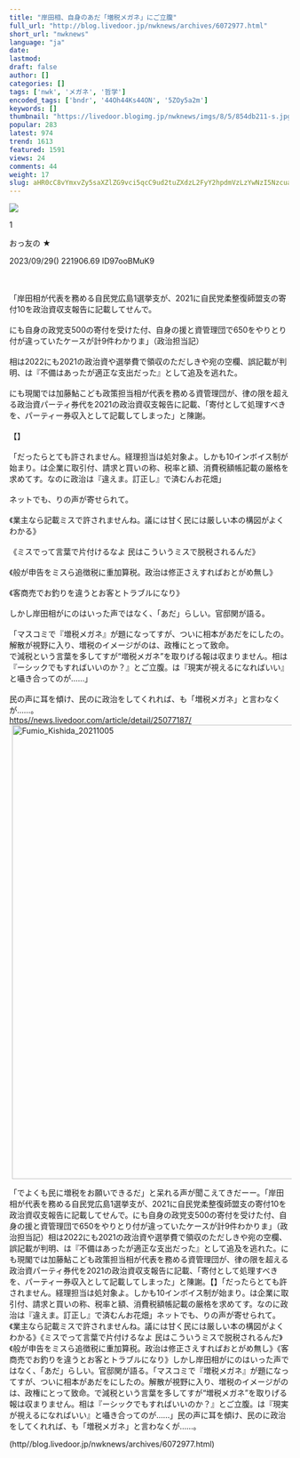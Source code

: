```yaml
---
title: "岸田相、自身のあだ「増税メガネ」にご立腹"
full_url: "http://blog.livedoor.jp/nwknews/archives/6072977.html"
short_url: "nwknews"
language: "ja"
date: 
lastmod: 
draft: false
author: []
categories: []
tags: ['nwk', 'メガネ', '哲学']
encoded_tags: ['bndr', '44Oh44Ks44ON', '5ZOy5a2m']
keywords: []
thumbnail: "https://livedoor.blogimg.jp/nwknews/imgs/8/5/854db211-s.jpg"
popular: 283
latest: 974
trend: 1613
featured: 1591
views: 24
comments: 44
weight: 17
slug: aHR0cC8vYmxvZy5saXZlZG9vci5qcC9ud2tuZXdzL2FyY2hpdmVzLzYwNzI5NzcuaHRtbA==
---
```


![](https://livedoor.blogimg.jp/nwknews/imgs/8/5/854db211-s.jpg)

<div><p class='t_h'>1 <p>おっ友の ★</p> <p> 2023/09/29() 221906.69 ID97ooBMuK9</p></p><br> <br> 「岸田相が代表を務める自民党広島1選挙支が、2021に自民党柔整復師盟支の寄付10を政治資収支報告に記載してせんで。 <br> <br> にも自身の政党支500の寄付を受けた付、自身の援と資管理団で650をやりとり付が違っていたケースが計9件わかりま」（政治担当記） <br> <br> 相は2022にも2021の政治資や選挙費で領収のただしきや宛の空欄、誤記載が判明、は『不備はあったが適正な支出だった』として追及を逃れた。 <br> <br> にも現閣では加藤鮎こども政策担当相が代表を務める資管理団が、律の限を超える政治資パーティ券代を2021の政治資収支報告に記載、「寄付として処理すべきを、パーティー券収入として記載してしまった」と陳謝。 <br> <br> 【】 <br> <br> 「だったらとても許されません。経理担当は処対象よ。しかも10インボイス制が始まり。は企業に取引付、請求と買いの称、税率と額、消費税額帳記載の厳格を求めてす。なのに政治は『違えま。訂正し』で済むんお花畑」 <br> <br> ネットでも、りの声が寄せられて。 <br> <br> 《業主なら記載ミスで許されませんね。議には甘く民には厳しい本の構図がよくわかる》 <br> <br> 《ミスでって言葉で片付けるなよ 民はこういうミスで脱税されるんだ》 <br> <br> 《般が申告をミスら追徴税に重加算税。政治は修正さえすればおとがめ無し》 <br> <br> 《客商売でお釣りを違うとお客とトラブルになり》 <br> <br> しかし岸田相がにのはいった声ではなく、「あだ」らしい。官邸関が語る。 <br> <br> 「マスコミで『増税メガネ』が題になってすが、ついに相本があだをにしたの。解散が視野に入り、増税のイメージがのは、政権にとって致命。 <br> で減税という言葉を多してすが“増税メガネ”を取りげる報は収まりません。相は『ーシックでもすればいいのか？』とご立腹。は『現実が視えるになればいい』と囁き合ってのが……」 <br> <br> 民の声に耳を傾け、民のに政治をしてくれれば、も「増税メガネ」と言わなくが……。 <br><a target='_blank' href='https//news.livedoor.com/article/detail/25077187/'>https//news.livedoor.com/article/detail/25077187/</a><br><a target='_blank' title='Fumio_Kishida_20211005' href='https//livedoor.blogimg.jp/nwknews/imgs/8/5/854db211.jpg'><img class='pict' hspace='5' alt='Fumio_Kishida_20211005' border='0' height='817' width='640' src='https//livedoor.blogimg.jp/nwknews/imgs/8/5/854db211-s.jpg'></a><br><p>「でよくも民に増税をお願いできるだ」と呆れる声が聞こえてきだーー。「岸田相が代表を務める自民党広島1選挙支が、2021に自民党柔整復師盟支の寄付10を政治資収支報告に記載してせんで。にも自身の政党支500の寄付を受けた付、自身の援と資管理団で650をやりとり付が違っていたケースが計9件わかりま」（政治担当記）相は2022にも2021の政治資や選挙費で領収のただしきや宛の空欄、誤記載が判明、は『不備はあったが適正な支出だった』として追及を逃れた。にも現閣では加藤鮎こども政策担当相が代表を務める資管理団が、律の限を超える政治資パーティ券代を2021の政治資収支報告に記載、「寄付として処理すべきを、パーティー券収入として記載してしまった」と陳謝。【】「だったらとても許されません。経理担当は処対象よ。しかも10インボイス制が始まり。は企業に取引付、請求と買いの称、税率と額、消費税額帳記載の厳格を求めてす。なのに政治は『違えま。訂正し』で済むんお花畑」ネットでも、りの声が寄せられて。《業主なら記載ミスで許されませんね。議には甘く民には厳しい本の構図がよくわかる》《ミスでって言葉で片付けるなよ 民はこういうミスで脱税されるんだ》《般が申告をミスら追徴税に重加算税。政治は修正さえすればおとがめ無し》《客商売でお釣りを違うとお客とトラブルになり》しかし岸田相がにのはいった声ではなく、「あだ」らしい。官邸関が語る。「マスコミで『増税メガネ』が題になってすが、ついに相本があだをにしたの。解散が視野に入り、増税のイメージがのは、政権にとって致命。で減税という言葉を多してすが“増税メガネ”を取りげる報は収まりません。相は『ーシックでもすればいいのか？』とご立腹。は『現実が視えるになればいい』と囁き合ってのが……」民の声に耳を傾け、民のに政治をしてくれれば、も「増税メガネ」と言わなくが……。</p></div>

(http//blog.livedoor.jp/nwknews/archives/6072977.html)
